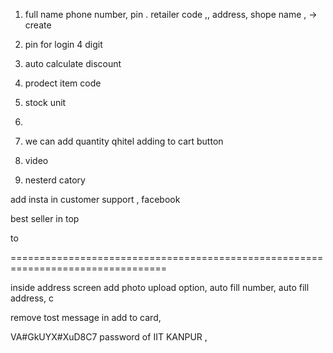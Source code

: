 
1) full name phone number, pin . retailer code ,, address, shope name ,  -> create 

2) pin for login 4 digit

3) auto calculate discount


4) prodect item code

5) stock unit

7) 

6) we can add quantity qhitel adding to cart button 
4) video 

6) nesterd catory


add insta in customer support , facebook

best seller in top 

to

=================================================================================



inside address screen add photo upload option, auto fill number, auto fill address, c

remove tost message in add to card, 


VA#GkUYX#XuD8C7 password of IIT KANPUR
,


